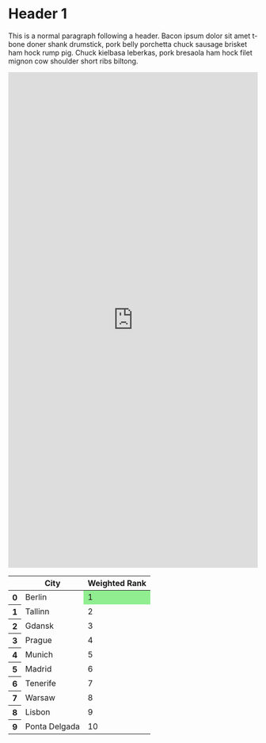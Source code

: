 <h1>
<a id="header-1" class="anchor" href="#header-1" aria-hidden="true"><span class="octicon octicon-link"></span></a>Header 1</h1>

<p>This is a normal paragraph following a header. Bacon ipsum dolor sit amet t-bone doner shank drumstick, pork belly porchetta chuck sausage brisket ham hock rump pig. Chuck kielbasa leberkas, pork bresaola ham hock filet mignon cow shoulder short ribs biltong.</p>

 
 <iframe frameborder="0" style="width:100%;height:1000px;" src="https://gerryk18.github.io/retire_at_50/plot.html"></iframe> 
 
 <div class="output_html rendered_html output_subarea output_execute_result">
<style  type="text/css" >
    #T_7d9510ae_f0b5_11e8_87bc_34415d12ddd2row0_col1 {
            background-color:  lightgreen;
        }</style>  
<table id="T_7d9510ae_f0b5_11e8_87bc_34415d12ddd2" > 
<thead>    <tr> 
        <th class="blank level0" ></th> 
        <th class="col_heading level0 col0" >City</th> 
        <th class="col_heading level0 col1" >Weighted Rank</th> 
    </tr></thead> 
<tbody>    <tr> 
        <th id="T_7d9510ae_f0b5_11e8_87bc_34415d12ddd2level0_row0" class="row_heading level0 row0" >0</th> 
        <td id="T_7d9510ae_f0b5_11e8_87bc_34415d12ddd2row0_col0" class="data row0 col0" >Berlin</td> 
        <td id="T_7d9510ae_f0b5_11e8_87bc_34415d12ddd2row0_col1" class="data row0 col1" >1</td> 
    </tr>    <tr> 
        <th id="T_7d9510ae_f0b5_11e8_87bc_34415d12ddd2level0_row1" class="row_heading level0 row1" >1</th> 
        <td id="T_7d9510ae_f0b5_11e8_87bc_34415d12ddd2row1_col0" class="data row1 col0" >Tallinn</td> 
        <td id="T_7d9510ae_f0b5_11e8_87bc_34415d12ddd2row1_col1" class="data row1 col1" >2</td> 
    </tr>    <tr> 
        <th id="T_7d9510ae_f0b5_11e8_87bc_34415d12ddd2level0_row2" class="row_heading level0 row2" >2</th> 
        <td id="T_7d9510ae_f0b5_11e8_87bc_34415d12ddd2row2_col0" class="data row2 col0" >Gdansk</td> 
        <td id="T_7d9510ae_f0b5_11e8_87bc_34415d12ddd2row2_col1" class="data row2 col1" >3</td> 
    </tr>    <tr> 
        <th id="T_7d9510ae_f0b5_11e8_87bc_34415d12ddd2level0_row3" class="row_heading level0 row3" >3</th> 
        <td id="T_7d9510ae_f0b5_11e8_87bc_34415d12ddd2row3_col0" class="data row3 col0" >Prague</td> 
        <td id="T_7d9510ae_f0b5_11e8_87bc_34415d12ddd2row3_col1" class="data row3 col1" >4</td> 
    </tr>    <tr> 
        <th id="T_7d9510ae_f0b5_11e8_87bc_34415d12ddd2level0_row4" class="row_heading level0 row4" >4</th> 
        <td id="T_7d9510ae_f0b5_11e8_87bc_34415d12ddd2row4_col0" class="data row4 col0" >Munich</td> 
        <td id="T_7d9510ae_f0b5_11e8_87bc_34415d12ddd2row4_col1" class="data row4 col1" >5</td> 
    </tr>    <tr> 
        <th id="T_7d9510ae_f0b5_11e8_87bc_34415d12ddd2level0_row5" class="row_heading level0 row5" >5</th> 
        <td id="T_7d9510ae_f0b5_11e8_87bc_34415d12ddd2row5_col0" class="data row5 col0" >Madrid</td> 
        <td id="T_7d9510ae_f0b5_11e8_87bc_34415d12ddd2row5_col1" class="data row5 col1" >6</td> 
    </tr>    <tr> 
        <th id="T_7d9510ae_f0b5_11e8_87bc_34415d12ddd2level0_row6" class="row_heading level0 row6" >6</th> 
        <td id="T_7d9510ae_f0b5_11e8_87bc_34415d12ddd2row6_col0" class="data row6 col0" >Tenerife</td> 
        <td id="T_7d9510ae_f0b5_11e8_87bc_34415d12ddd2row6_col1" class="data row6 col1" >7</td> 
    </tr>    <tr> 
        <th id="T_7d9510ae_f0b5_11e8_87bc_34415d12ddd2level0_row7" class="row_heading level0 row7" >7</th> 
        <td id="T_7d9510ae_f0b5_11e8_87bc_34415d12ddd2row7_col0" class="data row7 col0" >Warsaw</td> 
        <td id="T_7d9510ae_f0b5_11e8_87bc_34415d12ddd2row7_col1" class="data row7 col1" >8</td> 
    </tr>    <tr> 
        <th id="T_7d9510ae_f0b5_11e8_87bc_34415d12ddd2level0_row8" class="row_heading level0 row8" >8</th> 
        <td id="T_7d9510ae_f0b5_11e8_87bc_34415d12ddd2row8_col0" class="data row8 col0" >Lisbon</td> 
        <td id="T_7d9510ae_f0b5_11e8_87bc_34415d12ddd2row8_col1" class="data row8 col1" >9</td> 
    </tr>    <tr> 
        <th id="T_7d9510ae_f0b5_11e8_87bc_34415d12ddd2level0_row9" class="row_heading level0 row9" >9</th> 
        <td id="T_7d9510ae_f0b5_11e8_87bc_34415d12ddd2row9_col0" class="data row9 col0" >Ponta Delgada</td> 
        <td id="T_7d9510ae_f0b5_11e8_87bc_34415d12ddd2row9_col1" class="data row9 col1" >10</td> 
    </tr></tbody> 
</table> 
</div>

